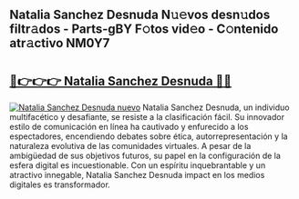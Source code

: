 ## Natalia Sanchez Desnuda N𝚞𝚎vos desn𝚞dos filtr𝚊dos - Parts-gBY F𝚘tos vid𝚎o - C𝚘ntenido atr𝚊ctivo NM0Y7

# <h2><a href="http://mb1gvp4.tromn.icu/?c=Natalia+Sanchez+Desnuda">🔗👉👉👉 Natalia Sanchez Desnuda 🔗🔗</a></h2>

[![Natalia Sanchez Desnuda nuevo](https://i.imgur.com/pEAQMta.gif)](http://mb1gvp4.tromn.icu/?c=Natalia+Sanchez+Desnuda)
Natalia Sanchez Desnuda, un individuo multifacético y desafiante, se resiste a la clasificación fácil. Su innovador estilo de comunicación en línea ha cautivado y enfurecido a los espectadores, encendiendo debates sobre ética, autorrepresentación y la naturaleza evolutiva de las comunidades virtuales. A pesar de la ambigüedad de sus objetivos futuros, su papel en la configuración de la esfera digital es incuestionable. Con un espíritu inquebrantable y un atractivo innegable, Natalia Sanchez Desnuda impact en los medios digitales es transformador.
